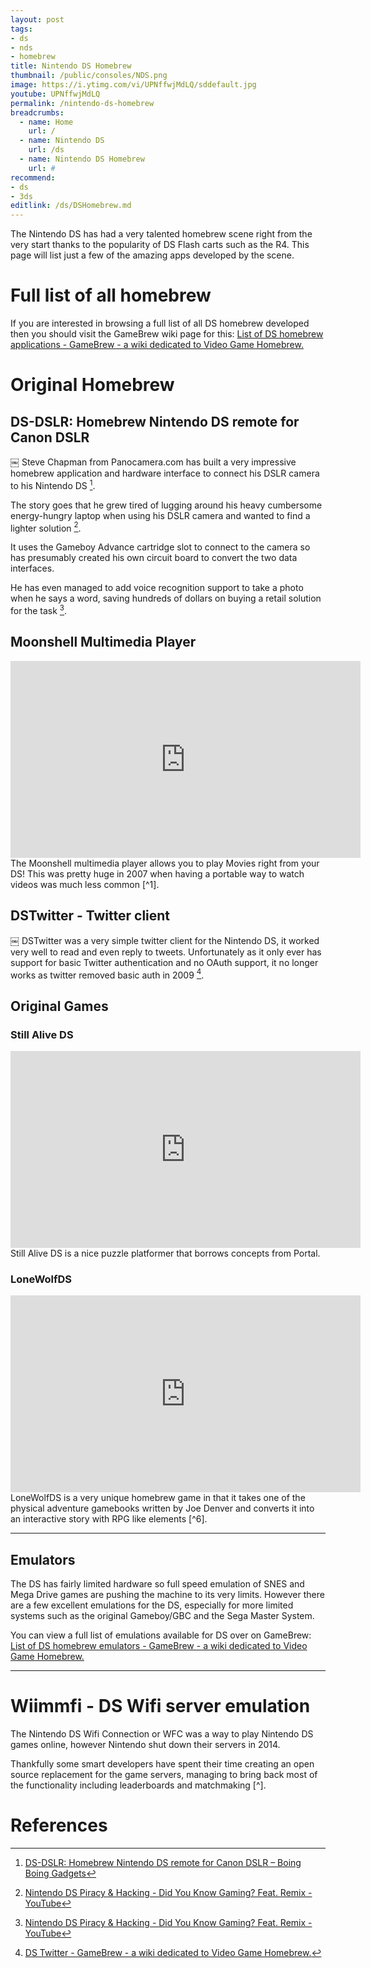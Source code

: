 ```yaml
---
layout: post
tags: 
- ds
- nds
- homebrew
title: Nintendo DS Homebrew
thumbnail: /public/consoles/NDS.png
image: https://i.ytimg.com/vi/UPNffwjMdLQ/sddefault.jpg
youtube: UPNffwjMdLQ
permalink: /nintendo-ds-homebrew
breadcrumbs:
  - name: Home
    url: /
  - name: Nintendo DS
    url: /ds
  - name: Nintendo DS Homebrew
    url: #
recommend:
- ds
- 3ds
editlink: /ds/DSHomebrew.md
---
```


The Nintendo DS has had a very talented homebrew scene right from the very start thanks to the popularity of DS Flash carts such as the R4. This page will list just a few of the amazing apps developed by the scene.

# Full list of all homebrew
If you are interested in browsing a full list of all DS homebrew developed then you should visit the GameBrew wiki page for this: [List of DS homebrew applications - GameBrew - a wiki dedicated to Video Game Homebrew.](https://www.gamebrew.org/wiki/List_of_DS_homebrew_applications)

# Original Homebrew

## DS-DSLR: Homebrew Nintendo DS remote for Canon DSLR
￼
Steve Chapman from Panocamera.com has built a very impressive homebrew application and hardware interface to connect his DSLR camera to his Nintendo DS [^2].

The story goes that he grew tired of lugging around his heavy
cumbersome energy-hungry laptop when
using his DSLR camera and wanted to find a lighter solution [^1].

It uses the Gameboy Advance cartridge slot to connect to the camera so has presumably created his own circuit board to convert the two data interfaces.

He has even managed to add voice recognition support to take a photo when he says a word, saving hundreds of dollars on buying a retail solution for the task [^1].

## Moonshell Multimedia Player
<iframe width="560" height="315" src="https://www.youtube.com/embed/emHmXPOb5Ow" frameborder="0" allow="accelerometer; autoplay; encrypted-media; gyroscope; picture-in-picture" allowfullscreen></iframe>
The Moonshell multimedia player allows you to play Movies right from your DS! This was pretty huge in 2007 when having a portable way to watch videos was much less common [^1].

## DSTwitter - Twitter client
￼
DSTwitter was a very simple twitter client for the Nintendo DS, it worked very well to read and even reply to tweets. Unfortunately as it only ever has support for basic Twitter authentication and no OAuth support, it no longer works as twitter removed basic auth in 2009 [^3].

## Original Games

### Still Alive DS
<iframe width="560" height="315" src="https://www.youtube.com/embed/dimhZ1Hw2EU" frameborder="0" allow="accelerometer; autoplay; encrypted-media; gyroscope; picture-in-picture" allowfullscreen></iframe>
Still Alive DS is a nice puzzle platformer that borrows concepts from Portal.

### LoneWolfDS
<iframe width="560" height="315" src="https://www.youtube.com/embed/t-cSsHO6oZ0" frameborder="0" allow="accelerometer; autoplay; encrypted-media; gyroscope; picture-in-picture" allowfullscreen></iframe>
LoneWolfDS is a very unique homebrew game in that it takes one of the physical adventure gamebooks written by Joe Denver and converts it into an interactive story with RPG like elements [^6].

---
## Emulators
The DS has fairly limited hardware so full speed emulation of SNES and Mega Drive games are pushing the machine to its very limits. However there are a few excellent emulations for the DS, especially for more limited systems such as the original Gameboy/GBC and the Sega Master System.

You can view a full list of emulations available for DS over on GameBrew: [List of DS homebrew emulators - GameBrew - a wiki dedicated to Video Game Homebrew.](https://www.gamebrew.org/wiki/List_of_DS_homebrew_emulators)

---
# Wiimmfi - DS Wifi server emulation
The Nintendo DS Wifi Connection or WFC was a way to play Nintendo DS games online, however Nintendo shut down their servers in 2014.

Thankfully some smart developers have spent their time creating an open source replacement for the game servers, managing to bring back most of the functionality including leaderboards and matchmaking [^].

# References
[^1]: [Nintendo DS Piracy & Hacking - Did You Know Gaming? Feat. Remix - YouTube](https://www.youtube.com/watch?v=IkujJZtWW7U)
[^2]: [DS-DSLR: Homebrew Nintendo DS remote for Canon DSLR – Boing Boing Gadgets](https://gadgets.boingboing.net/2008/09/17/dsdslr-homebrew-nint.html)
[^3]: [DS Twitter - GameBrew - a wiki dedicated to Video Game Homebrew.](https://www.gamebrew.org/wiki/DS_Twitter)
[^4]: [DSTWO,SNES Plugin_SuperCard](http://eng.supercard.sc/manual/dstwo/plugin/snes.htm)
[^5]: [workingdesign.de - projects](http://www.workingdesign.de/projects/jenesisds.php)
[^6]: [LoneWolfDS - GameBrew - a wiki dedicated to Video Game Homebrew.](https://www.gamebrew.org/wiki/LoneWolfDS)
[^7]: [Wiimmfi Main Page](https://wiimmfi.de/)
[^8]: [Homebrew on a $25 Nintendo DS Lite Handheld in 2019 | MVG - YouTube](https://www.youtube.com/watch?v=UPNffwjMdLQ)
